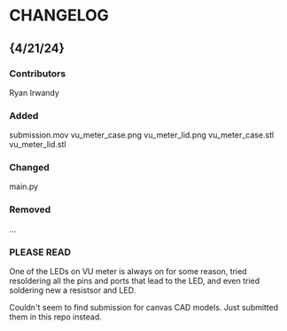 # CHANGELOG

## {4/21/24}
### Contributors
Ryan Irwandy

### Added
submission.mov 
vu_meter_case.png
vu_meter_lid.png
vu_meter_case.stl
vu_meter_lid.stl

### Changed
main.py

### Removed
... 

### PLEASE READ

One of the LEDs on VU meter  is always on for some reason, tried resoldering all the pins and ports that lead to the LED, and even tried soldering new a resistsor and LED.  

Couldn't seem to find submission for canvas CAD models. Just submitted them in this repo instead.